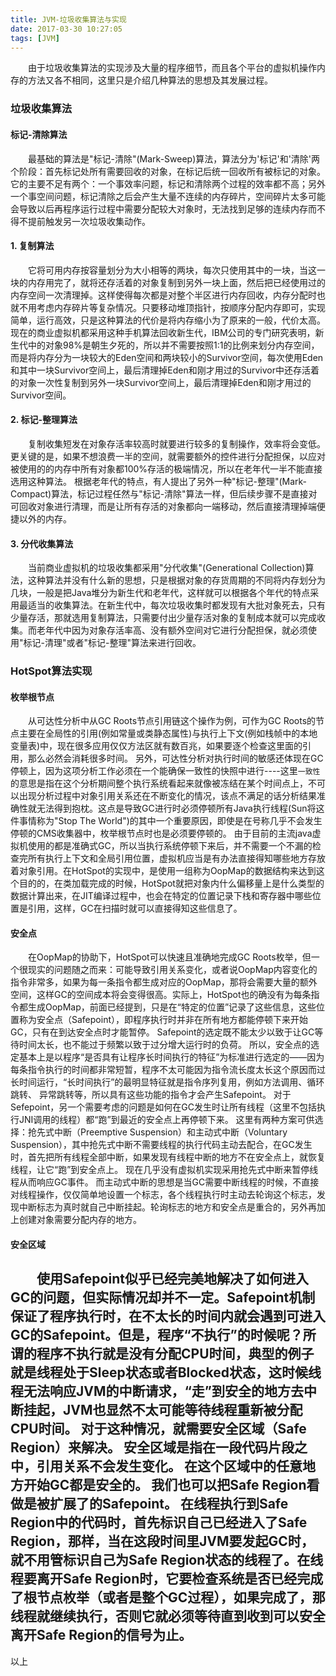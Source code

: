```yaml
---
title: JVM-垃圾收集算法与实现
date: 2017-03-30 10:27:05
tags: [JVM]
---
```

　　由于垃圾收集算法的实现涉及大量的程序细节，而且各个平台的虚拟机操作内存的方法又各不相同，这里只是介绍几种算法的思想及其发展过程。
<!--more-->
### 垃圾收集算法
#### 标记-清除算法
　　最基础的算法是"标记-清除"(Mark-Sweep)算法，算法分为'标记'和'清除'两个阶段：首先标记处所有需要回收的对象，在标记后统一回收所有被标记的对象。它的主要不足有两个：一个事效率问题，标记和清除两个过程的效率都不高；另外一个事空间问题，标记清除之后会产生大量不连续的内存碎片，空间碎片太多可能会导致以后再程序运行过程中需要分配较大对象时，无法找到足够的连续内存而不得不提前触发另一次垃圾收集动作。
#### 1. 复制算法
　　它将可用内存按容量划分为大小相等的两块，每次只使用其中的一块，当这一块的内存用完了，就将还存活着的对象复制到另外一块上面，然后把已经使用过的内存空间一次清理掉。这样使得每次都是对整个半区进行内存回收，内存分配时也就不用考虑内存碎片等复杂情况。只要移动堆顶指针，按顺序分配内存即可，实现简单，运行高效，只是这种算法的代价是将内存缩小为了原来的一般，代价太高。
现在的商业虚拟机都采用这种手机算法回收新生代，IBM公司的专门研究表明，新生代中的对象98%是朝生夕死的，所以并不需要按照1:1的比例来划分内存空间，而是将内存分为一块较大的Eden空间和两块较小的Survivor空间，每次使用Eden和其中一块Survivor空间上，最后清理掉Eden和刚才用过的Survivor中还存活着的对象一次性复制到另外一块Survivor空间上，最后清理掉Eden和刚才用过的Survivor空间。
#### 2. 标记-整理算法
　　复制收集短发在对象存活率较高时就要进行较多的复制操作，效率将会变低。更关键的是，如果不想浪费一半的空间，就需要额外的控件进行分配担保，以应对被使用的的内存中所有对象都100%存活的极端情况，所以在老年代一半不能直接选用这种算法。
根据老年代的特点，有人提出了另外一种"标记-整理"(Mark-Compact)算法，标记过程任然与"标记-清除"算法一样，但后续步骤不是直接对可回收对象进行清理，而是让所有存活的对象都向一端移动，然后直接清理掉端便捷以外的内存。
#### 3. 分代收集算法
　　当前商业虚拟机的垃圾收集都采用"分代收集"(Generational Collection)算法，这种算法并没有什么新的思想，只是根据对象的存货周期的不同将内存划分为几块，一般是把Java堆分为新生代和老年代，这样就可以根据各个年代的特点采用最适当的收集算法。在新生代中，每次垃圾收集时都发现有大批对象死去，只有少量存活，那就选用复制算法，只需要付出少量存活对象的复制成本就可以完成收集。而老年代中因为对象存活率高、没有额外空间对它进行分配担保，就必须使用"标记-清理"或者"标记-整理"算法来进行回收。
### HotSpot算法实现
#### 枚举根节点
　　从可达性分析中从GC Roots节点引用链这个操作为例，可作为GC Roots的节点主要在全局性的引用(例如常量或类静态属性)与执行上下文(例如栈帧中的本地变量表)中，现在很多应用仅仅方法区就有数百兆，如果要逐个检查这里面的引用，那么必然会消耗很多时间。
另外，可达性分析对执行时间的敏感还体现在GC停顿上，因为这项分析工作必须在一个能确保一致性的快照中进行----这里`一致性`的意思是指在这个分析期间整个执行系统看起来就像被冻结在某个时间点上，不可以出现分析过程中对象引用关系还在不断变化的情况，该点不满足的话分析结果准确性就无法得到抱枕。这点是导致GC进行时必须停顿所有Java执行线程(Sun将这件事情称为"Stop The World")的其中一个重要原因，即使是在号称几乎不会发生停顿的CMS收集器中，枚举根节点时也是必须要停顿的。
由于目前的主流java虚拟机使用的都是准确式GC，所以当执行系统停顿下来后，并不需要一个不漏的检查完所有执行上下文和全局引用位置，虚拟机应当是有办法直接得知哪些地方存放着对象引用。在HotSpot的实现中，是使用一组称为OopMap的数据结构来达到这个目的的，在类加载完成的时候，HotSpot就把对象内什么偏移量上是什么类型的数据计算出来，在JIT编译过程中，也会在特定的位置记录下栈和寄存器中哪些位置是引用，这样，GC在扫描时就可以直接得知这些信息了。
#### 安全点
　　在OopMap的协助下，HotSpot可以快速且准确地完成GC Roots枚举，但一个很现实的问题随之而来：可能导致引用关系变化，或者说OopMap内容变化的指令非常多，如果为每一条指令都生成对应的OopMap，那将会需要大量的额外空间，这样GC的空间成本将会变得很高。实际上，HotSpot也的确没有为每条指令都生成OopMap，前面已经提到，只是在“特定的位置”记录了这些信息，这些位置称为安全点（Safepoint），即程序执行时并非在所有地方都能停顿下来开始GC，只有在到达安全点时才能暂停。 Safepoint的选定既不能太少以致于让GC等待时间太长，也不能过于频繁以致于过分增大运行时的负荷。 所以，安全点的选定基本上是以程序“是否具有让程序长时间执行的特征”为标准进行选定的——因为每条指令执行的时间都非常短暂，程序不太可能因为指令流长度太长这个原因而过长时间运行，“长时间执行”的最明显特征就是指令序列复用，例如方法调用、循环跳转、 异常跳转等，所以具有这些功能的指令才会产生Safepoint。
对于Sefepoint，另一个需要考虑的问题是如何在GC发生时让所有线程（这里不包括执行JNI调用的线程）都“跑”到最近的安全点上再停顿下来。 这里有两种方案可供选择：抢先式中断（Preemptive Suspension）和主动式中断（Voluntary Suspension），其中抢先式中断不需要线程的执行代码主动去配合，在GC发生时，首先把所有线程全部中断，如果发现有线程中断的地方不在安全点上，就恢复线程，让它“跑”到安全点上。 现在几乎没有虚拟机实现采用抢先式中断来暂停线程从而响应GC事件。
而主动式中断的思想是当GC需要中断线程的时候，不直接对线程操作，仅仅简单地设置一个标志，各个线程执行时主动去轮询这个标志，发现中断标志为真时就自己中断挂起。轮询标志的地方和安全点是重合的，另外再加上创建对象需要分配内存的地方。
#### 安全区域
　　使用Safepoint似乎已经完美地解决了如何进入GC的问题，但实际情况却并不一定。Safepoint机制保证了程序执行时，在不太长的时间内就会遇到可进入GC的Safepoint。但是，程序“不执行”的时候呢？所谓的程序不执行就是没有分配CPU时间，典型的例子就是线程处于Sleep状态或者Blocked状态，这时候线程无法响应JVM的中断请求，“走”到安全的地方去中断挂起，JVM也显然不太可能等待线程重新被分配CPU时间。 对于这种情况，就需要安全区域（Safe Region）来解决。
安全区域是指在一段代码片段之中，引用关系不会发生变化。 在这个区域中的任意地方开始GC都是安全的。 我们也可以把Safe Region看做是被扩展了的Safepoint。
在线程执行到Safe Region中的代码时，首先标识自己已经进入了Safe Region，那样，当在这段时间里JVM要发起GC时，就不用管标识自己为Safe Region状态的线程了。在线程要离开Safe Region时，它要检查系统是否已经完成了根节点枚举（或者是整个GC过程），如果完成了，那线程就继续执行，否则它就必须等待直到收到可以安全离开Safe Region的信号为止。
----
以上